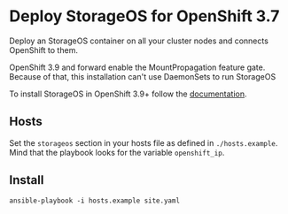 # Deploy StorageOS for OpenShift 3.7

Deploy an StorageOS container on all your cluster nodes and connects OpenShift to them.

OpenShift 3.9 and forward enable the MountPropagation feature gate. Because of that, this installation can't use DaemonSets to run StorageOS

To install StorageOS in OpenShift 3.9+ follow the [documentation](https://docs.storageos.com/docs/install/openshift/).


## Hosts
Set the `storageos` section in your hosts file as defined in `./hosts.example`. Mind that the playbook looks for
the variable `openshift_ip`. 

## Install
```
ansible-playbook -i hosts.example site.yaml
```

